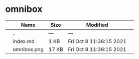 omnibox
=======

<table><thead><tr class="header"><th></th><th>Name</th><th>Size</th><th>Modified</th><th></th></tr></thead><tbody><tr class="odd"><td></td><td><span class="goup">..</span></td><td>—</td><td>—</td><td></td></tr><tr class="even"><td></td><td><span class="name">index.md</span></td><td>1 KB</td><td>Fri Oct 8 11:36:15 2021</td><td></td></tr><tr class="odd"><td></td><td><span class="name">omnibox.png</span></td><td>17 KB</td><td>Fri Oct 8 11:36:15 2021</td><td></td></tr></tbody></table>
